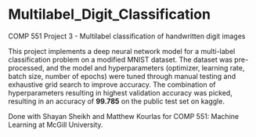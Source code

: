 # Multilabel_Digit_Classification
COMP 551 Project 3 - Multilabel classification of handwritten digit images

This project implements a deep neural network model for a multi-label classification problem on a modified MNIST dataset. The dataset was pre-processed, and the model and hyperparameters (optimizer, learning rate, batch size, number of epochs) were tuned through manual testing and exhaustive grid search to improve accuracy. The combination of hyperparameters resulting in highest validation accuracy was picked, resulting in an accuracy of **99.785** on the public test set on kaggle.

Done with Shayan Sheikh and Matthew Kourlas for COMP 551: Machine Learning at McGill University.
